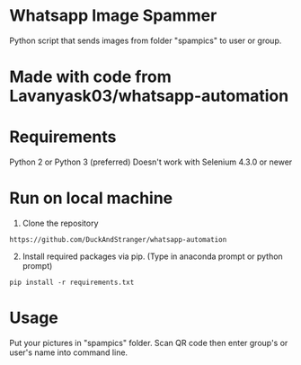 # Whatsapp Image Spammer
Python script that sends images from folder "spampics" to user or group.

# Made with code from Lavanyask03/whatsapp-automation

# Requirements
Python 2 or Python 3 (preferred)
Doesn't work with Selenium 4.3.0 or newer

# Run on local machine
1. Clone the repository
```
https://github.com/DuckAndStranger/whatsapp-automation
```

2. Install required packages via pip. (Type in anaconda prompt or python prompt)
```
pip install -r requirements.txt
```

# Usage
Put your pictures in "spampics" folder.
Scan QR code then enter group's or user's name into command line.

